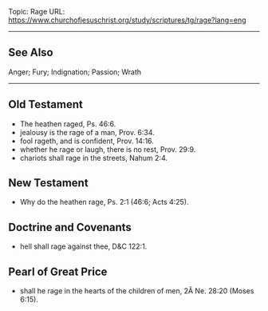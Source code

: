 Topic: Rage
URL: https://www.churchofjesuschrist.org/study/scriptures/tg/rage?lang=eng

---

## See Also

Anger; Fury; Indignation; Passion; Wrath

---

## Old Testament

- The heathen raged, Ps. 46:6.
- jealousy is the rage of a man, Prov. 6:34.
- fool rageth, and is confident, Prov. 14:16.
- whether he rage or laugh, there is no rest, Prov. 29:9.
- chariots shall rage in the streets, Nahum 2:4.

## New Testament

- Why do the heathen rage, Ps. 2:1 (46:6; Acts 4:25).

## Doctrine and Covenants

- hell shall rage against thee, D&C 122:1.

## Pearl of Great Price

- shall he rage in the hearts of the children of men, 2Â Ne. 28:20 (Moses 6:15).

